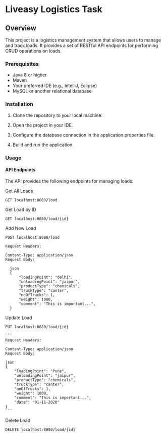 # Liveasy Logistics Task

## Overview

This project is a logistics management system that allows users to manage and track loads. It provides a set of RESTful API endpoints for performing CRUD operations on loads.

### Prerequisites

- Java 8 or higher
- Maven
- Your preferred IDE (e.g., IntelliJ, Eclipse)
- MySQL or another relational database

### Installation

1. Clone the repository to your local machine:

2. Open the project in your IDE.

3. Configure the database connection in the application.properties file.

4. Build and run the application.

### Usage
#### API Endpoints
  The API provides the following endpoints for managing loads:

Get All Loads
  ```
  GET localhost:8080/load
  ```
Get Load by ID
  ```
  GET localhost:8080/load/{id}
  ```

Add New Load
  ```
  POST localhost:8080/load
  ```
  ```
  Request Headers:
  
  Content-Type: application/json
  Request Body:
    
    json
    {
        "loadingPoint": "delhi",
        "unloadingPoint": "jaipur",
        "productType": "chemicals",
        "truckType": "canter",
        "noOfTrucks": 1,
        "weight": 1000,
        "comment": "This is important...",
    }
  ```
    
Update Load
  ```
  PUT localhost:8080/load/{id}
  ```
    
    ```
    Request Headers:
    
    Content-Type: application/json
    Request Body:
    
    json
    {
        "loadingPoint": "Pune",
        "unloadingPoint": "jaipur",
        "productType": "chemicals",
        "truckType": "canter",
        "noOfTrucks": 1,
        "weight": 1000,
        "comment": "This is important...",
        "date": "01-11-2020"
    }
    ```
    
Delete Load
  ```
  DELETE localhost:8080/load/{id}
  ```
